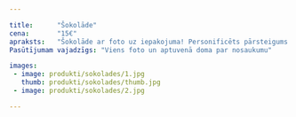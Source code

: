```yaml
---

title:      "Šokolāde"
cena:       "15€"
apraksts:   "Šokolāde ar foto uz iepakojuma! Personificēts pārsteigums. Personīga un salda dāvana, kuru pat vaļē negribēsies vēr dēļ iepakojuma. Oriģināla dāvana sievietei, kura dievina saldumus!"
Pasūtījumam vajadzīgs: "Viens foto un aptuvenā doma par nosaukumu"

images:
 - image: produkti/sokolades/1.jpg
   thumb: produkti/sokolades/thumb.jpg
 - image: produkti/sokolades/2.jpg

---
```

